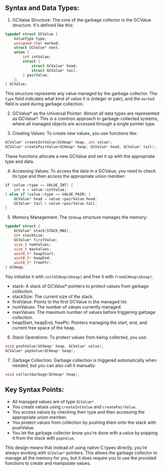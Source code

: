 ## Syntax and Data Types:

1. GCValue Structure:
The core of the garbage collector is the GCValue structure. It's defined like this:
```c
typedef struct GCValue {
    ValueType type;
    unsigned char marked;
    struct GCValue* next;
    union {
        int intValue;
        struct {
            struct GCValue* head;
            struct GCValue* tail;
        } pairValue;
    };
} GCValue;
```

This structure represents any value managed by the garbage collector. The `type` field indicates what kind of value it is (integer or pair), and the `marked` field is used during garbage collection.

2. GCValue* as the Universal Pointer:
Almost all data types are represented as GCValue*. This is a common approach in garbage-collected systems, where all managed objects are accessed through a single pointer type.

3. Creating Values:
To create new values, you use functions like:
```c
GCValue* createIntValue(GCHeap* heap, int value);
GCValue* createPairValue(GCHeap* heap, GCValue* head, GCValue* tail);
```
These functions allocate a new GCValue and set it up with the appropriate type and data.

4. Accessing Values:
To access the data in a GCValue, you need to check its type and then access the appropriate union member:
```c
if (value->type == VALUE_INT) {
    int x = value->intValue;
} else if (value->type == VALUE_PAIR) {
    GCValue* head = value->pairValue.head;
    GCValue* tail = value->pairValue.tail;
}
```

5. Memory Management:
The `GCHeap` structure manages the memory:
```c
typedef struct {
    GCValue* stack[STACK_MAX];
    int stackSize;
    GCValue* firstValue;
    size_t numValues;
    size_t maxValues;
    uint8_t* heapStart;
    uint8_t* heapEnd;
    uint8_t* freePtr;
} GCHeap;
```
You initialize it with `initGCHeap(&heap)` and free it with `freeGCHeap(&heap)`.
- stack: A stack of GCValue* pointers to protect values from garbage collection.
- stackSize: The current size of the stack.
- firstValue: Points to the first GCValue in the managed list.
- numValues: The number of values currently managed.
- maxValues: The maximum number of values before triggering garbage collection.
- heapStart, heapEnd, freePtr: Pointers managing the start, end, and current free space of the heap.

6. Stack Operations:
To protect values from being collected, you use:
```c
void pushValue(GCHeap* heap, GCValue* value);
GCValue* popValue(GCHeap* heap);
```

7. Garbage Collection:
Garbage collection is triggered automatically when needed, but you can also call it manually:
```c
void collectGarbage(GCHeap* heap);
```


## Key Syntax Points:

- All managed values are of type `GCValue*`.
- You create values using `createIntValue` and `createPairValue`.
- You access values by checking their type and then accessing the appropriate union member.
- You protect values from collection by pushing them onto the stack with pushValue.
- You let the garbage collector know you're done with a value by popping it from the stack with `popValue`.

This design means that instead of using native C types directly, you're always working with `GCValue*` pointers. This allows the garbage collector to manage all the memory for you, but it does require you to use the provided functions to create and manipulate values.




